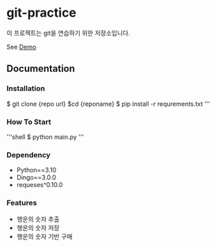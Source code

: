 # git-practice

이 프로젝트는 git을 연습하기 위한 저장소입니다.

See [Demo](https://www.google.com/)

## Documentation

### Installation

$ git clone {repo url}
$cd {reponame}
$ pip install -r requrements.txt
'''

### How To Start

'''shell
$ python main.py
'''

### Dependency

- Python==3.10
- Dingo==3.0.0
- requeses^0.10.0

### Features

- 행운의 숫자 추출
- 행운의 숫자 저장
- 행운의 숫자 기반 구매















